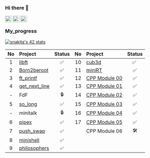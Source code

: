 ### Hi there 👋
<a href="https://t.me/f3_ilya">
  <img align="left" alt="Eric's Telegram" width="22px" src="https://cdn.jsdelivr.net/npm/simple-icons@v3/icons/telegram.svg" />
</a>
<a href="https://instagram.com/f3_ilya/">
  <img align="left" alt="Eric's Instagram" width="22px" src="https://cdn.jsdelivr.net/npm/simple-icons@v3/icons/instagram.svg" />
</a>
<a href="https://vk.com/f3_ilya/">
  <img align="left" alt="Eric's Instagram" width="22px" src="https://cdn.jsdelivr.net/npm/simple-icons@3.13.0/icons/vk.svg" />
</a>

<br />

 ### My_progress
 
<a href="https://github.com/JaeSeoKim/badge42"><img src="https://badge42.vercel.app/api/v2/cl35udrtm001609ibcpn6hsht/stats?cursusId=21&coalitionId=102" alt="snakita's 42 stats" /></a>

| No  | Project                                    | Status | No  | Project                                                 | Status |
| :-: | :----------------------------------------- | :----: | :-: | :------------------------------------------------------ | :----: |
| 1   | [libft](../../../libft)                    | ✅     | 10  | [cub3d](../../../cub3D)                                 | ✅ ️    |
| 2   | [Born2beroot](../../../Born2beRoot)        | ✅     | 11  | [miniRT](../../../minirt)                               | ✅     |
| 3   | [ft_printf](../../../ft_printf)            | ✅     | 12  | [CPP Module 00](../../../cpp_modules/tree/main/module00)| ✅     |
| 4   | [get_next_line](../../../get_next_line)    | ✅     | 13  | [CPP Module 01](../../../cpp_modules/tree/main/module01)| ✅     |
| -   | FdF                                        | 🔒     | 14  | [CPP Module 02](../../../cpp_modules/tree/main/module02)| ✅     |
| 5   | [so_long](../../../so_long)                | ✅     | 15  | [CPP Module 03](../../../cpp_modules/tree/main/module03)| ✅     |
| -   | minitalk                                   | 🔒     | 16  | [CPP Module 04](../../../cpp_modules/tree/main/module04)| ✅     |
| 6   | [pipex](../../../pipex)                    | ✅     | 17  | [CPP Module 05](../../../cpp_modules/tree/main/module05)| ✅     |
| 7   | [push_swap](../../../push_swap)            | ✅     |     |  CPP Module 06 |  🛠️    |
| 8   | [minishell](../../../minishell)            | ✅     |     |                |       |
| 9   | [philosophers](../../../philosophers)      | ✅     |     |                |       |


<!--
**f3ilya/f3ilya** is a ✨ _special_ ✨ repository because its `README.md` (this file) appears on your GitHub profile.

Here are some ideas to get you started:

- 🔭 I’m currently working on ...
- 🌱 I’m currently learning ...
- 👯 I’m looking to collaborate on ...
- 🤔 I’m looking for help with ...
- 💬 Ask me about ...
- 📫 How to reach me: ...
- 😄 Pronouns: ...
- ⚡ Fun fact: ...
-->
